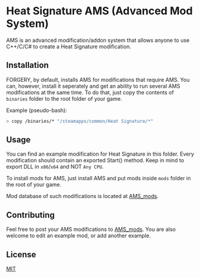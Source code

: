 # Heat Signature AMS (Advanced Mod System)

AMS is an advanced modification/addon system that allows anyone to use C++/C/C# to create a Heat Signature modification.

## Installation

FORGERY, by default, installs AMS for modifications that require AMS. You can, however, install it seperately and get an ability to run several AMS modifications at the same time. To do that, just copy the contents of `binaries` folder to the root folder of your game.

Example (pseudo-bash):

```bash
> copy /binaries/* "/steamapps/common/Heat Signature/*"
```

## Usage

You can find an example modification for Heat Signature in this folder. Every modification should contain an exported Start() method. Keep in mind to export DLL in `x86`/`x64` and NOT `Any CPU`.

To install mods for AMS, just install AMS and put mods inside `mods` folder in the root of your game.

Mod database of such modifications is located at [AMS_mods](https://github.com/kolya5544/HSMODS/ams_mods).

## Contributing

Feel free to post your AMS modifications to [AMS_mods](https://github.com/kolya5544/HSMODS/ams_mods). You are also welcome to edit an example mod, or add another example.

## License
[MIT](https://choosealicense.com/licenses/mit/)